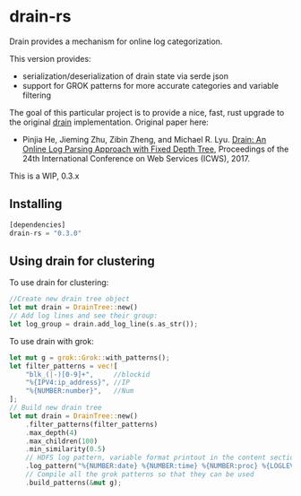 # drain-rs

Drain provides a mechanism for online log categorization.

This version provides:

- serialization/deserialization of drain state via serde json
- support for GROK patterns for more accurate categories and variable filtering

The goal of this particular project is to provide a nice, fast, rust upgrade to the original [drain](https://github.com/logpai/logparser/tree/master/logparser/Drain) implementation.
Original paper here:
- Pinjia He, Jieming Zhu, Zibin Zheng, and Michael R. Lyu. [Drain: An Online Log Parsing Approach with Fixed Depth Tree](http://jmzhu.logpai.com/pub/pjhe_icws2017.pdf), Proceedings of the 24th International Conference on Web Services (ICWS), 2017.


This is a WIP, 0.3.x

## Installing

```rust
[dependencies]
drain-rs = "0.3.0"
```

## Using drain for clustering

To use drain for clustering:

```rust
//Create new drain tree object
let mut drain = DrainTree::new()
// Add log lines and see their group:
let log_group = drain.add_log_line(s.as_str());
```

To use drain with grok:
```rust
let mut g = grok::Grok::with_patterns();
let filter_patterns = vec![
    "blk_(|-)[0-9]+",     //blockid
    "%{IPV4:ip_address}", //IP
    "%{NUMBER:number}",   //Num
];
// Build new drain tree
let mut drain = DrainTree::new()
    .filter_patterns(filter_patterns)
    .max_depth(4)
    .max_children(100)
    .min_similarity(0.5)
    // HDFS log pattern, variable format printout in the content section
    .log_pattern("%{NUMBER:date} %{NUMBER:time} %{NUMBER:proc} %{LOGLEVEL:level} %{DATA:component}: %{GREEDYDATA:content}", "content")
    // Compile all the grok patterns so that they can be used
    .build_patterns(&mut g);
```
